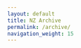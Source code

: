 ```yaml
---
layout: default
title: NZ Archive
permalink: /archive/
navigation_weight: 15
---
```

<script>
  window.location.href = "http://session.nz/archive/";
</script>